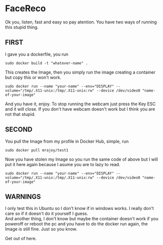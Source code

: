 # FaceReco
Ok you, listen, fast and easy so pay atention. You have two ways of running this stupid thing.

## FIRST
I gave you a dockerfile, you run  
```
sudo docker build -t "whatever-name" .
```
This creates the Image, then you simply run the image creating a container but copy this or won't work.  
```
sudo docker run --name "your-name" --env="DISPLAY" --volume="/tmp/.X11-unix:/tmp/.X11-unix:rw" --device /dev/video0 "name-of-your-image"  
```
And you have it, enjoy. To stop running the webcam just press the Key ESC and it will close. If you don't have webcam doesn't work but I think you are not that stupid.


## SECOND

You pull the Image from my profile in Docker Hub, simple, run  
```
sudo docker pull mrajoy/test1
```
Now you have stolen my Image so you run the same code of above but I will put it here again because I asume you are to lazy to read.  
```
sudo docker run --name "your-name" --env="DISPLAY" --volume="/tmp/.X11-unix:/tmp/.X11-unix:rw" --device /dev/video0 "name-of-your-image" 
```

## WARNINGS
I only test this in Ubuntu so I don't know if in windows works. I really don't care so if it doesn't do it yourself I guess.  
And another thing, I don't know but maybe the container doesn't work if you poweroff or reboot the pc and you have to do the docker run again, the Image is still fine. Just so you know.

Get out of here.
